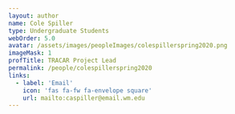 ```yaml
---
layout: author
name: Cole Spiller
type: Undergraduate Students
webOrder: 5.0
avatar: /assets/images/peopleImages/colespillerspring2020.png
imageMask: 1
profTitle: TRACAR Project Lead
permalink: /people/colespillerspring2020
links:
  - label: 'Email'
    icon: 'fas fa-fw fa-envelope square'
    url: mailto:caspiller@email.wm.edu
---
```


